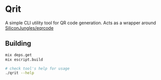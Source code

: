 # Qrit

A simple CLI utility tool for QR code generation. Acts as a wrapper around [SiliconJungles/eqrcode](https://github.com/SiliconJungles/eqrcode)

## Building

```bash
mix deps.get
mix escript.build

# check tool's help for usage
./qrit --help
```
